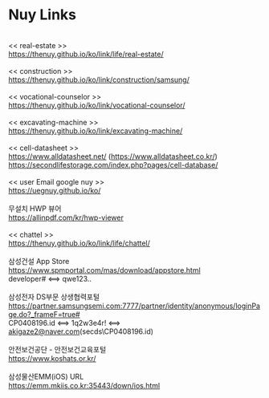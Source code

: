 # Nuy Links
<br><< real-estate >>
<br>https://thenuy.github.io/ko/link/life/real-estate/
<br>
<br><< construction >>
<br>https://thenuy.github.io/ko/link/construction/samsung/
<br>
<br><< vocational-counselor >>
<br>https://thenuy.github.io/ko/link/vocational-counselor/
<br>
<br><< excavating-machine >>
<br>https://thenuy.github.io/ko/link/excavating-machine/
<br>
<br><< cell-datasheet >>
<br>https://www.alldatasheet.net/ (https://www.alldatasheet.co.kr/)
<br>https://secondlifestorage.com/index.php?pages/cell-database/
<br>
<br><< user Email google nuy >>
<br>https://uegnuy.github.io/ko/
<br>
<br>무설치 HWP 뷰어
<br>https://allinpdf.com/kr/hwp-viewer
<br>
<br><< chattel >>
<br>https://thenuy.github.io/ko/link/life/chattel/
<br>
<br>삼성건설 App Store
<br>https://www.spmportal.com/mas/download/appstore.html
<br>developer# <==> qwe123..
<br>
<br>삼성전자 DS부문 상생협력포털
<br>https://partner.samsungsemi.com:7777/partner/identity/anonymous/loginPage.do?_frameF=true#
<br>CP0408196.id <==> 1q2w3e4r! <==> akigaze2@naver.com(secds\CP0408196.id)
<br>
<br>안전보건공단 - 안전보건교육포털
<br>https://www.koshats.or.kr/
<br>
<br>삼성물산EMM(iOS) URL
<br>https://emm.mkiis.co.kr:35443/down/ios.html
